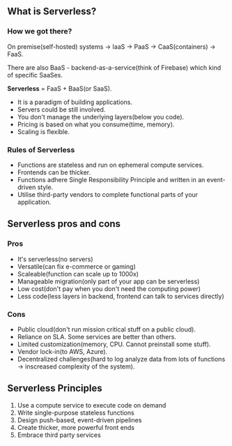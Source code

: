## What is Serverless?

### How we got there?
On premise(self-hosted) systems -> IaaS -> PaaS -> CaaS(containers) -> FaaS.

There are also BaaS - backend-as-a-service(think of Firebase) which kind of specific SaaSes.

**Serverless** = FaaS + BaaS(or SaaS).
* It is a paradigm of building applications.
* Servers could be still involved.
* You don't manage the underlying layers(below you code).
* Pricing is based on what you consume(time, memory).
* Scaling is flexible.

### Rules of Serverless
* Functions are stateless and run on ephemeral compute services.
* Frontends can be thicker.
* Functions adhere Single Responsibility Principle and written in an event-driven style.
* Utilise third-party vendors to complete functional parts of your application.

## Serverless pros and cons

### Pros
* It's serverless(no servers)
* Versatile(can fix e-commerce or gaming)
* Scaleable(function can scale up to 1000x)
* Manageable migration(only part of your app can be serverless)
* Low cost(don't pay when you don't need the computing power)
* Less code(less layers in backend, frontend can talk to services directly)

### Cons
* Public cloud(don't run mission critical stuff on a public cloud).
* Reliance on SLA. Some services are better than others.
* Limited customization(memory, CPU. Cannot preinstall some stuff).
* Vendor lock-in(to AWS, Azure).
* Decentralized challenges(hard to log analyze data from lots of functions -> inscreased complexity of the system).

## Serverless Principles
1. Use a compute service to execute code on demand
1. Write single-purpose stateless functions
1. Design push-based, event-driven pipelines
1. Create thicker, more powerful front ends
1. Embrace third party services
